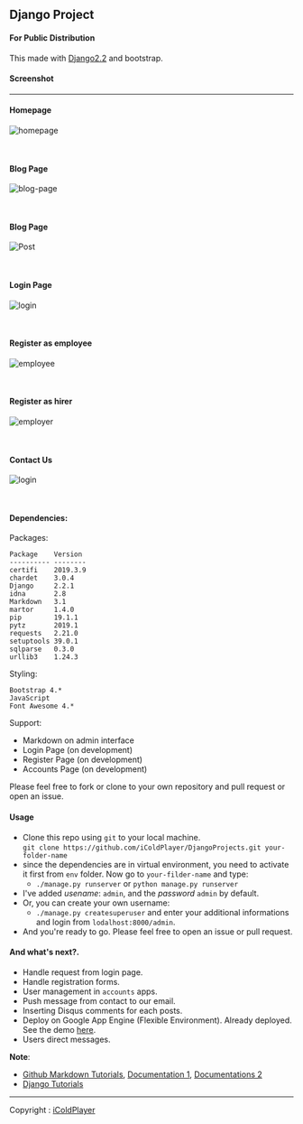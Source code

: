 ## Django Project 

#### For Public Distribution

This made with [Django2.2](https://docs.djangoproject.com) and bootstrap.


#### Screenshot

----------
#### Homepage

![homepage](static/images/homepage.png)


<br>

#### Blog Page
![blog-page](static/images/blog-page.png)

<br>

#### Blog Page
![Post](static/images/Post.png)

<br>

#### Login Page
![login](static/images/login.png)

<br>

#### Register as employee
![employee](static/images/register-as-employee.png)

<br>

#### Register as hirer
![employer](static/images/register-as-employer.png)


<br>

#### Contact Us
![login](static/images/contact-us.png)

<br>

#### Dependencies:
Packages:
```
Package    Version 
---------- --------
certifi    2019.3.9
chardet    3.0.4   
Django     2.2.1   
idna       2.8     
Markdown   3.1     
martor     1.4.0   
pip        19.1.1  
pytz       2019.1  
requests   2.21.0  
setuptools 39.0.1  
sqlparse   0.3.0   
urllib3    1.24.3  
```
Styling:
```
Bootstrap 4.*
JavaScript
Font Awesome 4.*
```

Support:
- Markdown on admin interface
- Login Page (on development)
- Register Page (on development)
- Accounts Page (on development)

Please feel free to fork or clone to your own repository and pull request or open an issue.


#### Usage 
- Clone this repo using `git` to your local machine. <br>
`git clone https://github.com/iColdPlayer/DjangoProjects.git your-folder-name`
- since the dependencies are in virtual environment, 
you need to activate it first from `env` folder. Now go to `your-filder-name` and type:<br>
    - `./manage.py runserver` or `python manage.py runserver`
- I've added *usename*: `admin`, and the *password* `admin` by default.
- Or, you can create your own username:
    - `./manage.py createsuperuser` and enter your additional informations and login from `lodalhost:8000/admin`.
- And you're ready to go. Please feel free to open an issue or pull request.


#### And what's next?.
- Handle request from login page.
- Handle registration forms.
- User management in `accounts` apps.
- Push message from contact to our email.
- Inserting Disqus comments for each posts.
- Deploy on Google App Engine (Flexible Environment). Already deployed. See the demo [here](https://notnoob.com).
- Users direct messages.


**Note**:
- [Github Markdown Tutorials](https://github.com/adam-p/markdown-here/wiki/Markdown-Cheatsheet), [Documentation 1](https://github.com/markedjs/marked), [Documentations 2](https://github.com/agusmakmun/django-markdown-editor)
- [Django Tutorials](https://docs.djangoproject.com)
-------------------

Copyright : [iColdPlayer](https://dev.notnoob.com)